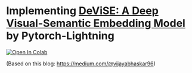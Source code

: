 # Implementing [DeViSE: A Deep Visual-Semantic Embedding Model](https://papers.nips.cc/paper/5204-devise-a-deep-visual-semantic-embedding-model.pdf) by Pytorch-Lightning

[![Open In Colab](https://colab.research.google.com/assets/colab-badge.svg)](https://colab.research.google.com/github/saeed1262/DeViSe_Lightning/blob/master/DeViSE_PL.ipynb)

(Based on this blog: https://medium.com/@vijayabhaskar96)
